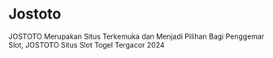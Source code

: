 # Jostoto
JOSTOTO Merupakan Situs Terkemuka dan Menjadi Pilihan Bagi Penggemar Slot, JOSTOTO Situs Slot Togel Tergacor 2024
